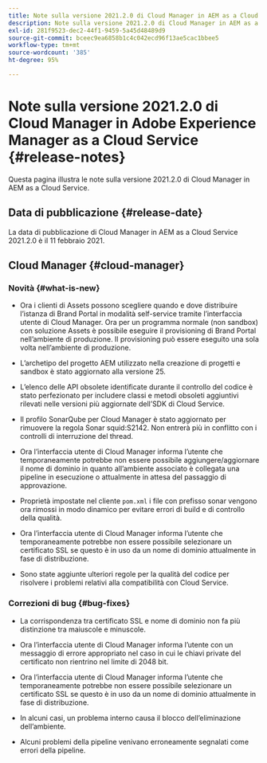 ```yaml
---
title: Note sulla versione 2021.2.0 di Cloud Manager in AEM as a Cloud Service
description: Note sulla versione 2021.2.0 di Cloud Manager in AEM as a Cloud Service
exl-id: 281f9523-dec2-44f1-9459-5a45d48489d9
source-git-commit: bceec9ea6858b1c4c042ecd96f13ae5cac1bbee5
workflow-type: tm+mt
source-wordcount: '385'
ht-degree: 95%

---
```


# Note sulla versione 2021.2.0 di Cloud Manager in Adobe Experience Manager as a Cloud Service {#release-notes}

Questa pagina illustra le note sulla versione 2021.2.0 di Cloud Manager in AEM as a Cloud Service.

## Data di pubblicazione {#release-date}

La data di pubblicazione di Cloud Manager in AEM as a Cloud Service 2021.2.0 è il 11 febbraio 2021.

## Cloud Manager {#cloud-manager}

### Novità {#what-is-new}

* Ora i clienti di Assets possono scegliere quando e dove distribuire l’istanza di Brand Portal in modalità self-service tramite l’interfaccia utente di Cloud Manager. Ora per un programma normale (non sandbox) con soluzione Assets è possibile eseguire il provisioning di Brand Portal nell’ambiente di produzione. Il provisioning può essere eseguito una sola volta nell’ambiente di produzione.

* L’archetipo del progetto AEM utilizzato nella creazione di progetti e sandbox è stato aggiornato alla versione 25.

* L’elenco delle API obsolete identificate durante il controllo del codice è stato perfezionato per includere classi e metodi obsoleti aggiuntivi rilevati nelle versioni più aggiornate dell’SDK di Cloud Service.

* Il profilo SonarQube per Cloud Manager è stato aggiornato per rimuovere la regola Sonar squid:S2142. Non entrerà più in conflitto con i controlli di interruzione del thread.

* Ora l’interfaccia utente di Cloud Manager informa l’utente che temporaneamente potrebbe non essere possibile aggiungere/aggiornare il nome di dominio in quanto all’ambiente associato è collegata una pipeline in esecuzione o attualmente in attesa del passaggio di approvazione.

* Proprietà impostate nel cliente `pom.xml` i file con prefisso sonar vengono ora rimossi in modo dinamico per evitare errori di build e di controllo della qualità.

* Ora l’interfaccia utente di Cloud Manager informa l’utente che temporaneamente potrebbe non essere possibile selezionare un certificato SSL se questo è in uso da un nome di dominio attualmente in fase di distribuzione.

* Sono state aggiunte ulteriori regole per la qualità del codice per risolvere i problemi relativi alla compatibilità con Cloud Service.

### Correzioni di bug  {#bug-fixes}

* La corrispondenza tra certificato SSL e nome di dominio non fa più distinzione tra maiuscole e minuscole.

* Ora l’interfaccia utente di Cloud Manager informa l’utente con un messaggio di errore appropriato nel caso in cui le chiavi private del certificato non rientrino nel limite di 2048 bit.

* Ora l’interfaccia utente di Cloud Manager informa l’utente che temporaneamente potrebbe non essere possibile selezionare un certificato SSL se questo è in uso da un nome di dominio attualmente in fase di distribuzione.

* In alcuni casi, un problema interno causa il blocco dell’eliminazione dell’ambiente.

* Alcuni problemi della pipeline venivano erroneamente segnalati come errori della pipeline.
